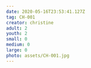 ```yaml
---
date: 2020-05-16T23:53:41.127Z
tag: CH-001
creator: christine
adult: 2
youth: 2
small: 0
medium: 0
large: 0
photo: assets/CH-001.jpg
---
```

